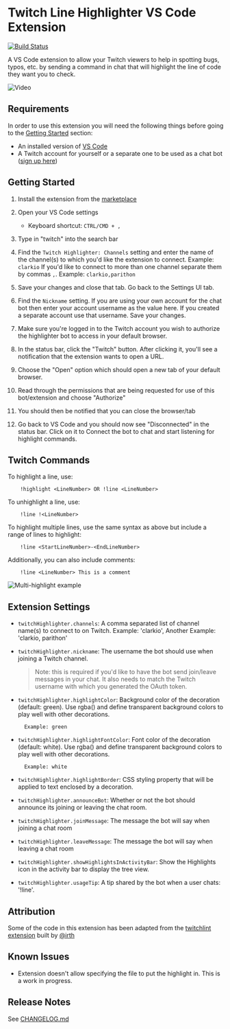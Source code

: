 # Twitch Line Highlighter VS Code Extension

[![Build Status](https://clarkcode.visualstudio.com/vscode-line-highlighter-extension/_apis/build/status/Production%20Test%20%26%20Build%20-%20VS%20Code%20Line%20Highlighter%20Extension?branchName=refs%2Fpull%2F125%2Fmerge)](https://clarkcode.visualstudio.com/vscode-line-highlighter-extension/_build/latest?definitionId=23&branchName=refs%2Fpull%2F125%2Fmerge)

A VS Code extension to allow your Twitch viewers to help in spotting bugs, typos, etc. by sending a command in chat that will highlight the line of code they want you to check.

![Video](./resources/intro-vid.gif)

## Requirements

In order to use this extension you will need the following things before going to the [Getting Started](#getting-started) section:

- An installed version of [VS Code](https://code.visualstudio.com/?WT.mc_id=academic-0000-brcl)
- A Twitch account for yourself or a separate one to be used as a chat bot ([sign up here](https://www.twitch.tv/signup))

## Getting Started

1. Install the extension from the [marketplace](https://marketplace.visualstudio.com/items?itemName=clarkio.twitch-highlighter&WT.mc_id=academic-0000-brcl)
2. Open your VS Code settings

   - Keyboard shortcut: `CTRL/CMD + ,`

3. Type in "twitch" into the search bar
4. Find the `Twitch Highlighter: Channels` setting and enter the name of the channel(s) to which you'd like the extension to connect. Example: `clarkio` If you'd like to connect to more than one channel separate them by commas `,`. Example: `clarkio,parithon`
5. Save your changes and close that tab. Go back to the Settings UI tab.
6. Find the `Nickname` setting. If you are using your own account for the chat bot then enter your account username as the value here. If you created a separate account use that username. Save your changes.
7. Make sure you're logged in to the Twitch account you wish to authorize the highlighter bot to access in your default browser.
8. In the status bar, click the "Twitch" button. After clicking it, you'll see a notification that the extension wants to open a URL.
9. Choose the "Open" option which should open a new tab of your default browser.
10. Read through the permissions that are being requested for use of this bot/extension and choose "Authorize"
11. You should then be notified that you can close the browser/tab
12. Go back to VS Code and you should now see "Disconnected" in the status bar. Click on it to Connect the bot to chat and start listening for highlight commands.

## Twitch Commands

To highlight a line, use:

        !highlight <LineNumber> OR !line <LineNumber>

To unhighlight a line, use:

        !line !<LineNumber>

To highlight multiple lines, use the same syntax as above but include a range of lines to highlight:

        !line <StartLineNumber>-<EndLineNumber>

Additionally, you can also include comments:

        !line <LineNumber> This is a comment

![Multi-highlight example](./resources/multi-highlight-example.jpg)

## Extension Settings

- `twitchHighlighter.channels`: A comma separated list of channel name(s) to connect to on Twitch. Example: 'clarkio', Another Example: 'clarkio, parithon'
- `twitchHighlighter.nickname`: The username the bot should use when joining a Twitch channel.

  > Note: this is required if you'd like to have the bot send join/leave messages in your chat. It also needs to match the Twitch username with which you generated the OAuth token.

- `twitchHighlighter.highlightColor`: Background color of the decoration (default: green). Use rgba() and define transparent background colors to play well with other decorations.

        Example: green

- `twitchHighlighter.highlightFontColor`: Font color of the decoration (default: white). Use rgba() and define transparent background colors to play well with other decorations.

        Example: white

* `twitchHighlighter.highlightBorder`: CSS styling property that will be applied to text enclosed by a decoration.
* `twitchHighlighter.announceBot`: Whether or not the bot should announce its joining or leaving the chat room.
* `twitchHighlighter.joinMessage`: The message the bot will say when joining a chat room
* `twitchHighlighter.leaveMessage`: The message the bot will say when leaving a chat room

* `twitchHighlighter.showHighlightsInActivityBar`: Show the Highlights icon in the activity bar to display the tree view.

* `twitchHighlighter.usageTip`: A tip shared by the bot when a user chats: '!line'.

## Attribution

Some of the code in this extension has been adapted from the [twitchlint extension](https://github.com/irth/twitchlint) built by [@irth](https://github.com/irth)

## Known Issues

- Extension doesn't allow specifying the file to put the highlight in. This is a work in progress.

## Release Notes

See [CHANGELOG.md](CHANGELOG.md)
